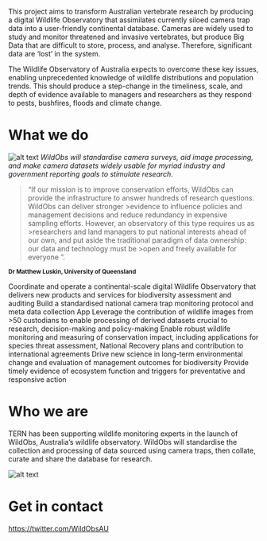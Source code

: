 This project aims to transform Australian vertebrate research by producing a digital Wildlife Observatory that assimilates currently siloed camera trap data into a user-friendly continental database. Cameras are widely used to study and monitor threatened and invasive vertebrates, but produce Big Data that are difficult to store, process, and analyse. Therefore, significant data are ‘lost’ in the system.

The Wildlife Observatory of Australia expects to overcome these key issues, enabling unprecedented knowledge of wildlife distributions and population trends. This should produce a step-change in the timeliness, scale, and depth of evidence available to managers and researchers as they respond to pests, bushfires, floods and climate change.

# What we do

![alt text](https://www.tern.org.au/wp-content/uploads/Dashboard.jpg)
_WildObs will standardise camera surveys, aid image processing, and make camera datasets widely usable for myriad industry and government reporting goals to stimulate research._

>“If our mission is to improve conservation efforts, WildObs can provide the infrastructure to answer hundreds of research questions. WildObs can deliver stronger >evidence to influence policies and management decisions and reduce redundancy in expensive sampling efforts. However, an observatory of this type requires us as >researchers and land managers to put national interests ahead of our own, and put aside the traditional paradigm of data ownership: our data and technology must be >open and freely available for everyone ”.

<sub>**Dr Matthew Luskin, University of Queensland** </sub>

Coordinate and operate a continental-scale digital Wildlife Observatory that delivers new products and services for biodiversity assessment and auditing
Build a standardised national camera trap monitoring protocol and meta data collection App
Leverage the contribution of wildlife images from >50 custodians to enable processing of derived datasets crucial to research, decision-making and policy-making
Enable robust wildlife monitoring and measuring of conservation impact, including applications for species threat assessment, National Recovery plans and contribution to international agreements
Drive new science in long-term environmental change and evaluation of management outcomes for biodiversity
Provide timely evidence of ecosystem function and triggers for preventative and responsive action

# Who we are

TERN has been supporting wildlife monitoring experts in the launch of WildObs, Australia’s wildlife observatory. 
WildObs will standardise the collection and processing of data sourced using camera traps, then collate, curate and share the database for research.

![alt text](https://www.tern.org.au/wp-content/uploads/WildObs_Website_Header_2048_400mm_1_60-2048x400.png)
  
# Get in contact





https://twitter.com/WildObsAU

